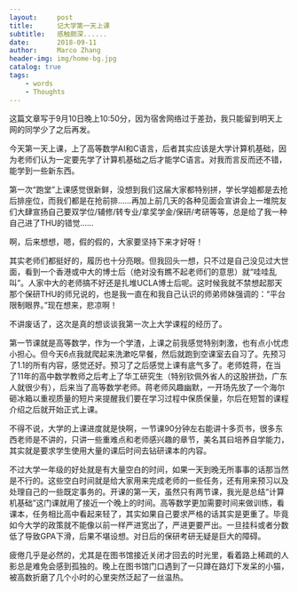 ```yaml
---
layout:     post
title:      记大学第一天上课
subtitle:   感触颇深......
date:       2018-09-11
author:     Marco Zhang
header-img: img/home-bg.jpg
catalog: true
tags:
    - words
    - Thoughts
---
```


这篇文章写于9月10日晚上10:50分，因为宿舍网络过于差劲，我只能留到明天上网的同学少了之后再发。

今天第一天上课，上了高等数学AI和C语言，后者其实应该是大学计算机基础，因为老师们认为一定要先学了计算机基础之后才能学C语言。对我而言反而还不错，能学到一些新东西。

第一次“跑堂”上课感觉很新鲜，没想到我们这届大家都特别拼，学长学姐都是去抢后排座位，而我们都是在抢前排……再加上前几天的各种见面会宣讲会上一堆院友们大肆宣扬自己要双学位/辅修/转专业/拿奖学金/保研/考研等等，总是给了我一种自己进了THU的错觉……

啊，后来想想，嗯，假的假的，大家要坚持下来才好呀！

其实老师们都挺好的，履历也十分亮眼。但我回头一想，只不过是自己没见过大世面，看到一个香港或中大的博士后（绝对没有瞧不起老师们的意思）就“哇哇乱叫”。人家中大的老师搞不好还是扎堆UCLA博士后呢。这时候我就不禁想起那天那个保研THU的师兄说的，也是我一直在和我自己认识的师弟师妹强调的：“平台限制眼界。”现在想来，悲凉啊！

不讲废话了，这次是真的想谈谈我第一次上大学课程的经历了。

第一节课就是高等数学，作为一个学渣，上课之前我感觉特别刺激，也有点小忧虑小担心。但今天6点我就爬起来洗漱吃早餐，然后就跑到空课室去自习了。先预习了1.1的所有内容，感觉还好。预习了之后感觉上课有底气多了。老师姓蒋，在当了11年的高中数学教师之后考上了华工研究生（特别钦佩外省人的这股拼劲，广东人就很少有），后来当了高等数学老师。蒋老师风趣幽默，一开场先放了一个海尔砸冰箱以重视质量的短片来提醒我们要在学习过程中保质保量，尔后在短暂的课程介绍之后就开始正式上课。

不得不说，大学的上课进度就是快啊，一节课90分钟左右能讲十多页书，很多东西老师是不讲的，只讲一些重难点和老师感兴趣的章节，美名其曰培养自学能力，其实就是要求学生使用大量的课后时间去钻研课本的内容。

不过大学一年级的好处就是有大量空白的时间，如果一天到晚无所事事的话那当然是不行的。这些空白时间就是给大家用来完成老师的一些任务，还有用来预习以及处理自己的一些既定事务的。开课的第一天，虽然只有两节课，我光是总结“计算机基础”这门课就用了接近一个晚上的时间。高等数学更加需要时间来做训练，看课本，任务相比高中看起来轻了，其实如果自己要求严格的话其实是更重了。毕竟如今大学的政策就不能像以前一样严进宽出了，严进更要严出。一旦挂科或者分数低了导致GPA下滑，后果不堪设想。对日后的保研考研无疑是巨大的障碍。

疲倦几乎是必然的，尤其是在图书馆接近关闭才回去的时光里，看着路上稀疏的人影总是难免会感到孤独的。晚上在图书馆门口遇到了一只蹲在路灯下发呆的小猫，被高数折磨了几个小时的心里突然泛起了一丝温热。
